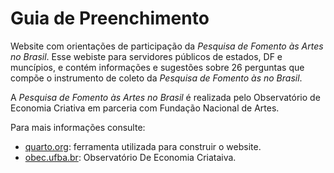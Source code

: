 # Guia de Preenchimento

Website com orientações de participação da _Pesquisa de Fomento às Artes no Brasil_. Esse webiste para servidores públicos de estados, DF e muncípios, e contém informações e sugestões sobre 26 perguntas que compõe o instrumento de coleto da _Pesquisa de Fomento às no Brasil_.

A _Pesquisa de Fomento às Artes no Brasil_ é realizada pelo Observatório de Economia Criativa em parceria com Fundação Nacional de Artes.

Para mais informações consulte:

* [quarto.org](https://quarto.org): ferramenta utilizada para construir o website.
* [obec.ufba.br](https://obec.ufba.br): Observatório De Economia Criataiva.
